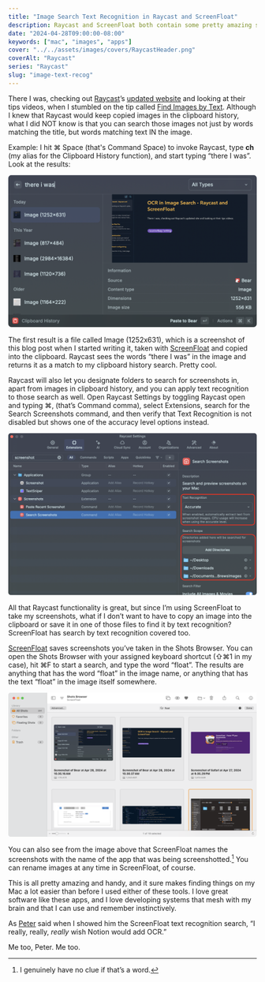 ```yaml
---
title: "Image Search Text Recognition in Raycast and ScreenFloat"
description: Raycast and ScreenFloat both contain some pretty amazing search features that use text recognition to find matching text in images.
date: "2024-04-28T09:00:00-08:00"
keywords: ["mac", "images", "apps"]
cover: "../../assets/images/covers/RaycastHeader.png"
coverAlt: "Raycast"
series: "Raycast"
slug: "image-text-recog"
---
```

There I was, checking out [Raycast](https://www.raycast.com)’s [updated website](https://www.raycast.com) and looking at their tips videos, when I stumbled on the tip called [Find Images by Text](https://www.youtube.com/watch?v=c96IXGOo6E4). Although I knew that Raycast would keep copied images in the clipboard history, what I did NOT know is that you can search those images not just by words matching the title, but words matching text IN the image.

Example: I hit ⌘ Space (that's Command Space) to invoke Raycast, type **ch** (my alias for the Clipboard History function), and start typing “there I was”. Look at the results:

[![Raycast Clipboard History Image Text Recognition](../../assets/images/posts/RaycastCHImageOCR-3DDA949C-7624-4DA6-BD13-8024FBEBA98A.png)](/images/posts/RaycastCHImageOCR-3DDA949C-7624-4DA6-BD13-8024FBEBA98A.webp)

The first result is a file called Image (1252x631), which is a screenshot of this blog post when I started writing it, taken with [ScreenFloat](https://www.screenfloatapp.com) and copied into the clipboard. Raycast sees the words “there I was” in the image and returns it as a match to my clipboard history search. Pretty cool.

Raycast will also let you designate folders to search for screenshots in, apart from images in clipboard history, and you can apply text recognition to those search as well. Open Raycast Settings by toggling Raycast open and typing ⌘, (that’s Command comma), select Extensions, search for the Search Screenshots command, and then verify that Text Recognition is not disabled but shows one of the accuracy level options instead.

[![Raycast Search Screenshots](../../assets/images/posts/RaycastSearchScreenshots-D2BE75B5-6FD9-41D5-9D4E-B2197FDFDEB8.png)](/images/posts/RaycastSearchScreenshots-D2BE75B5-6FD9-41D5-9D4E-B2197FDFDEB8.webp)

All that Raycast functionality is great, but since I’m using ScreenFloat to take my screenshots, what if I don’t want to have to copy an image into the clipboard or save it in one of those files to find it by text recognition? ScreenFloat has search by text recognition covered too.

[ScreenFloat](https://www.screenfloatapp.com) saves screenshots you’ve taken in the Shots Browser. You can open the Shots Browser with your assigned keyboard shortcut (⇧⌘1 in my case), hit ⌘F to start a search, and type the word “float”. The results are anything that has the word “float” in the image name, or anything that has the text “float” in the image itself somewhere.

[![ScreenFloat Shots Browser Text Search](../../assets/images/posts/ScreenFloatShotsBrowserTextSearch-9EFC5C9C-699B-4B12-98C7-C60960F1AEF7.png)](/images/posts/ScreenFloatShotsBrowserTextSearch-9EFC5C9C-699B-4B12-98C7-C60960F1AEF7.webp)

You can also see from the image above that ScreenFloat names the screenshots with the name of the app that was being screenshotted.[^1] You can rename images at any time in ScreenFloat, of course.

This is all pretty amazing and handy,  and it sure makes finding things on my Mac a lot easier than before I used either of these tools. I love great software like these apps, and I love developing systems that mesh with my brain and that I can use and remember instinctively.

As [Peter](https://infosec.exchange/@nikolaidis) said when I showed him the ScreenFloat text recognition search, “I really, really, *really* wish Notion would add OCR.”

Me too, Peter. Me too.

[^1]: I genuinely have no clue if that’s a word.
